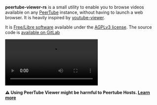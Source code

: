**peertube-viewer-rs** is a small utility to enable you to browse videos available on any [PeerTube](https://joinpeertube.org) instance, without having to launch a web browser.
It is heavily inspired by [youtube-viewer](https://github.com/trizen/youtube-viewer).

It is [Free/Libre software](https://en.wikipedia.org/wiki/Free_software) available under the [AGPLv3 license](https://en.wikipedia.org/wiki/Affero_General_Public_License). The source code is [available on GitLab](https://gitlab.com/peertube-viewer/peertube-viewer-rs)


<video autoplay controls loop style="max-width:100%;max-height:100%">
    <source src="/videos/ptrs-demo-av1.mp4" type="video/mp4; codecs=av1">
    <source src="/videos/ptrs-demo.mp4" type="video/mp4">
</video>

**:warning: Using PeerTube Viewer might be harmful to Peertube Hosts. [Learn more](/posts/2021-02-20-peertube-viewer-and-webtorrent/#what-this-means-for-peertube-viewer)**
